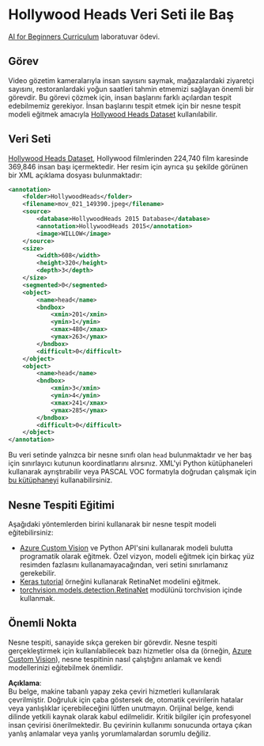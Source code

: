 # Hollywood Heads Veri Seti ile Baş

[AI for Beginners Curriculum](https://github.com/microsoft/ai-for-beginners) laboratuvar ödevi.

## Görev

Video gözetim kameralarıyla insan sayısını saymak, mağazalardaki ziyaretçi sayısını, restoranlardaki yoğun saatleri tahmin etmemizi sağlayan önemli bir görevdir. Bu görevi çözmek için, insan başlarını farklı açılardan tespit edebilmemiz gerekiyor. İnsan başlarını tespit etmek için bir nesne tespit modeli eğitmek amacıyla [Hollywood Heads Dataset](https://www.di.ens.fr/willow/research/headdetection/) kullanılabilir.

## Veri Seti

[Hollywood Heads Dataset](https://www.di.ens.fr/willow/research/headdetection/release/HollywoodHeads.zip), Hollywood filmlerinden 224,740 film karesinde 369,846 insan başı içermektedir. Her resim için ayrıca şu şekilde görünen bir XML açıklama dosyası bulunmaktadır:

```xml
<annotation>
	<folder>HollywoodHeads</folder>
	<filename>mov_021_149390.jpeg</filename>
	<source>
		<database>HollywoodHeads 2015 Database</database>
		<annotation>HollywoodHeads 2015</annotation>
		<image>WILLOW</image>
	</source>
	<size>
		<width>608</width>
		<height>320</height>
		<depth>3</depth>
	</size>
	<segmented>0</segmented>
	<object>
		<name>head</name>
		<bndbox>
			<xmin>201</xmin>
			<ymin>1</ymin>
			<xmax>480</xmax>
			<ymax>263</ymax>
		</bndbox>
		<difficult>0</difficult>
	</object>
	<object>
		<name>head</name>
		<bndbox>
			<xmin>3</xmin>
			<ymin>4</ymin>
			<xmax>241</xmax>
			<ymax>285</ymax>
		</bndbox>
		<difficult>0</difficult>
	</object>
</annotation>
```

Bu veri setinde yalnızca bir nesne sınıfı olan `head` bulunmaktadır ve her baş için sınırlayıcı kutunun koordinatlarını alırsınız. XML'yi Python kütüphaneleri kullanarak ayrıştırabilir veya PASCAL VOC formatıyla doğrudan çalışmak için [bu kütüphaneyi](https://pypi.org/project/pascal-voc/) kullanabilirsiniz.

## Nesne Tespiti Eğitimi

Aşağıdaki yöntemlerden birini kullanarak bir nesne tespit modeli eğitebilirsiniz:

* [Azure Custom Vision](https://docs.microsoft.com/azure/cognitive-services/custom-vision-service/quickstarts/object-detection?tabs=visual-studio&WT.mc_id=academic-77998-cacaste) ve Python API'sini kullanarak modeli bulutta programatik olarak eğitmek. Özel vizyon, modeli eğitmek için birkaç yüz resimden fazlasını kullanamayacağından, veri setini sınırlamanız gerekebilir.
* [Keras tutorial](https://keras.io/examples/vision/retinanet/) örneğini kullanarak RetinaNet modelini eğitmek.
* [torchvision.models.detection.RetinaNet](https://pytorch.org/vision/stable/_modules/torchvision/models/detection/retinanet.html) modülünü torchvision içinde kullanmak.

## Önemli Nokta

Nesne tespiti, sanayide sıkça gereken bir görevdir. Nesne tespiti gerçekleştirmek için kullanılabilecek bazı hizmetler olsa da (örneğin, [Azure Custom Vision](https://docs.microsoft.com/azure/cognitive-services/custom-vision-service/quickstarts/object-detection?tabs=visual-studio&WT.mc_id=academic-77998-cacaste)), nesne tespitinin nasıl çalıştığını anlamak ve kendi modellerinizi eğitebilmek önemlidir.

**Açıklama**:  
Bu belge, makine tabanlı yapay zeka çeviri hizmetleri kullanılarak çevrilmiştir. Doğruluk için çaba göstersek de, otomatik çevirilerin hatalar veya yanlışlıklar içerebileceğini lütfen unutmayın. Orijinal belge, kendi dilinde yetkili kaynak olarak kabul edilmelidir. Kritik bilgiler için profesyonel insan çevirisi önerilmektedir. Bu çevirinin kullanımı sonucunda ortaya çıkan yanlış anlamalar veya yanlış yorumlamalardan sorumlu değiliz.